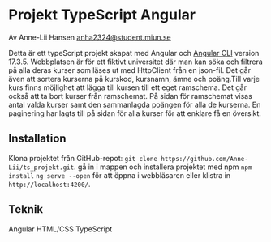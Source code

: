 # Projekt TypeScript Angular 
Av Anne-Lii Hansen
anha2324@student.miun.se

Detta är ett typeScript projekt skapat med Angular och [Angular CLI](https://github.com/angular/angular-cli) version 17.3.5. Webbplatsen är för ett fiktivt universitet där man kan söka och filtrera på alla deras kurser som läses ut med HttpClient från en json-fil. Det går även att sortera kurserna på kurskod, kursnamn, ämne och poäng.Till varje kurs finns möjlighet att lägga till kursen till ett eget ramschema. Det går också att ta bort kurser från ramschemat. På sidan för ramschemat visas antal valda kurser samt den sammanlagda poängen för alla de kurserna. En paginering har lagts till på sidan för alla kurser för att enklare få en översikt.

## Installation
Klona projektet från GitHub-repot:
`git clone https://github.com/Anne-Lii/ts_projekt.git`.
gå in i mappen och installera projektet med npm `npm install`
`ng serve --open` för att öppna i webbläsaren eller klistra in  `http://localhost:4200/`. 

## Teknik
Angular
HTML/CSS
TypeScript